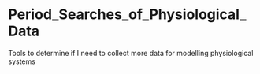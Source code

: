 # Period_Searches_of_Physiological_Data
Tools to determine if I need to collect more data for modelling physiological systems
